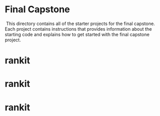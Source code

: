 # Final Capstone
​
This directory contains all of the starter projects for the final capstone.
​
Each project contains instructions that provides information about the starting code and explains how to get started with the final capstone project.
# rankit
# rankit
# rankit
